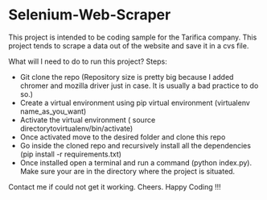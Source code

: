 # Selenium-Web-Scraper

This project is intended to be coding sample for the Tarifica company. This project tends to scrape a data out of the website and save it in a cvs file.

What will I need to do to run this project?
Steps:

- Git clone the repo (Repository size is pretty big because I added chromer and mozilla driver just in case. It is usually a bad practice to do so.)
- Create a virtual environment using pip virtual environment (virtualenv name_as_you_want)
- Activate the virtual environment ( source directorytovirtualenv/bin/activate)
- Once activated move to the desired folder and clone this repo 
- Go inside the cloned repo and recursively install all the dependencies (pip install -r requirements.txt)
- Once installed open a terminal and run a command (python index.py). Make sure your are in the directory where the project is situated.

Contact me if could not get it working. Cheers. Happy Coding !!!

